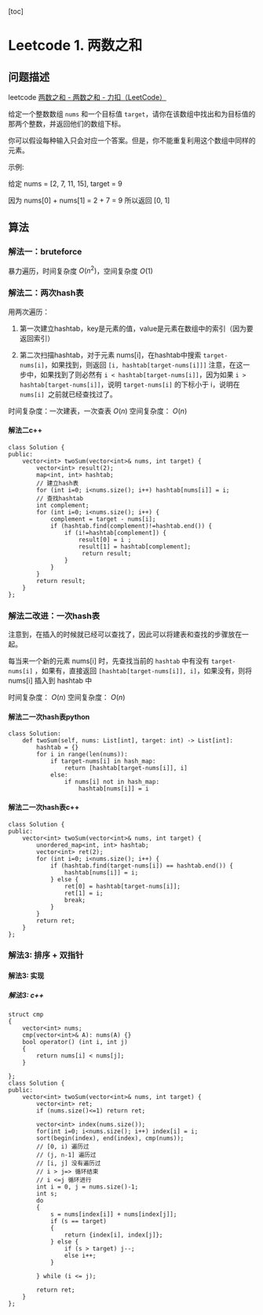 [toc]

# Leetcode 1. 两数之和

## 问题描述

leetcode [两数之和 - 两数之和 - 力扣（LeetCode）](https://leetcode-cn.com/problems/two-sum/solution/liang-shu-zhi-he-by-leetcode-2/)

给定一个整数数组 `nums` 和一个目标值 `target`，请你在该数组中找出和为目标值的那两个整数，并返回他们的数组下标。

你可以假设每种输入只会对应一个答案。但是，你不能重复利用这个数组中同样的元素。

示例:

给定 nums = [2, 7, 11, 15], target = 9

因为 nums[0] + nums[1] = 2 + 7 = 9
所以返回 [0, 1]

## 算法

### 解法一：bruteforce

暴力遍历，时间复杂度 $O(n^2)$，空间复杂度 $O(1)$

### 解法二：两次hash表

用两次遍历：

1. 第一次建立hashtab，key是元素的值，value是元素在数组中的索引（因为要返回索引）

2. 第二次扫描hashtab，对于元素 nums[i]，在hashtab中搜索 `target-nums[i]`，如果找到，则返回 `[i, hashtab[target-nums[i]]]`
注意，在这一步中，如果找到了则必然有 `i < hashtab[target-nums[i]]`，因为如果 `i > hashtab[target-nums[i]]`，说明 `target-nums[i]` 的下标小于 i，说明在 `nums[i] `之前就已经查找过了。

时间复杂度：一次建表，一次查表 $O(n)$
空间复杂度： $O(n)$

#### 解法二c++

```
class Solution {
public:
    vector<int> twoSum(vector<int>& nums, int target) {
        vector<int> result(2);
        map<int, int> hashtab;
        // 建立hash表
        for (int i=0; i<nums.size(); i++) hashtab[nums[i]] = i;
        // 查找hashtab
        int complement;
        for (int i=0; i<nums.size(); i++) {
            complement = target - nums[i];
            if (hashtab.find(complement)!=hashtab.end()) {
                if (i!=hashtab[complement]) {
                    result[0] = i ;
                    result[1] = hashtab[complement];
                     return result;
                } 
            }
        }
        return result;
    }
};
```

### 解法二改进：一次hash表

注意到，在插入的时候就已经可以查找了，因此可以将建表和查找的步骤放在一起。

每当来一个新的元素 nums[i] 时，先查找当前的 `hashtab` 中有没有 `target-nums[i]` ，如果有，直接返回 `[hashtab[target-nums[i]], i]`，如果没有，则将 nums[i] 插入到 hashtab 中

时间复杂度： $O(n)$
空间复杂度： $O(n)$

#### 解法二一次hash表python

```
class Solution:
    def twoSum(self, nums: List[int], target: int) -> List[int]:
        hashtab = {}
        for i in range(len(nums)):
            if target-nums[i] in hash_map:
                return [hashtab[target-nums[i]], i]
            else:
                if nums[i] not in hash_map:
                    hashtab[nums[i]] = i
```

#### 解法二一次hash表c++

```
class Solution {
public:
    vector<int> twoSum(vector<int>& nums, int target) {
        unordered_map<int, int> hashtab;
        vector<int> ret(2);
        for (int i=0; i<nums.size(); i++) {
            if (hashtab.find(target-nums[i]) == hashtab.end()) {
                hashtab[nums[i]] = i;
            } else {
                ret[0] = hashtab[target-nums[i]];
                ret[1] = i;
                break;
            }
        }
        return ret;
    }
};
```

### 解法3: 排序 + 双指针

#### 解法3: 实现

##### 解法3: c++

```
struct cmp 
{
    vector<int> nums;
    cmp(vector<int>& A): nums(A) {}
    bool operator() (int i, int j)
    {
        return nums[i] < nums[j];
    }

};
class Solution {
public:
    vector<int> twoSum(vector<int>& nums, int target) {
        vector<int> ret;
        if (nums.size()<=1) return ret;

        vector<int> index(nums.size());
        for(int i=0; i<nums.size(); i++) index[i] = i;
        sort(begin(index), end(index), cmp(nums));
        // [0, i) 遍历过
        // (j, n-1] 遍历过
        // [i, j] 没有遍历过
        // i > j=> 循环结束
        // i <=j 循环进行
        int i = 0, j = nums.size()-1;
        int s;
        do 
        {
            s = nums[index[i]] + nums[index[j]];
            if (s == target)
            {
                return {index[i], index[j]};
            } else {
                if (s > target) j--;
                else i++;
            }
            
        } while (i <= j);
        
        return ret;
    }
};
```
